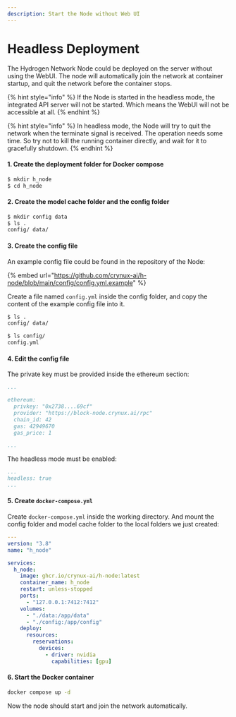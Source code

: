 ```yaml
---
description: Start the Node without Web UI
---
```


# Headless Deployment

The Hydrogen Network Node could be deployed on the server without using the WebUI. The node will automatically join the network at container startup, and quit the network before the container stops.

{% hint style="info" %}
If the Node is started in the headless mode, the integrated API server will not be started. Which means the WebUI will not be accessible at all.
{% endhint %}

{% hint style="info" %}
In headless mode, the Node will try to quit the network when the terminate signal is received. The operation needs some time. So try not to kill the running container directly,  and wait for it to gracefully shutdown.
{% endhint %}

#### 1. Create the deployment folder for Docker compose

```sh
$ mkdir h_node
$ cd h_node
```

#### 2. Create the model cache folder and the config folder

```sh
$ mkdir config data
$ ls .
config/ data/
```

#### 3. Create the config file

An example config file could be found in the repository of the Node:

{% embed url="https://github.com/crynux-ai/h-node/blob/main/config/config.yml.example" %}

Create a file named `config.yml` inside the config folder, and copy the content of the example config file into it.

```sh
$ ls .
config/ data/

$ ls config/
config.yml
```

#### 4. Edit the config file

The private key must be provided inside the ethereum section:

```yaml
...

ethereum:
  privkey: "0x2738....69cf"
  provider: "https://block-node.crynux.ai/rpc"
  chain_id: 42
  gas: 42949670
  gas_price: 1

...
```

The headless mode must be enabled:

```yaml
...
headless: true
...
```

#### 5. Create `docker-compose.yml`&#x20;

Create `docker-compose.yml` inside the working directory. And mount the config folder and model cache folder to the local folders we just created:

```yaml
---
version: "3.8"
name: "h_node"

services:
  h_node:
    image: ghcr.io/crynux-ai/h-node:latest
    container_name: h_node
    restart: unless-stopped
    ports:
      - "127.0.0.1:7412:7412"
    volumes:
      - "./data:/app/data"
      - "./config:/app/config"
    deploy:
      resources:
        reservations:
          devices:
            - driver: nvidia
              capabilities: [gpu]
```

#### 6. Start the Docker container

```sh
docker compose up -d
```

Now the node should start and join the network automatically.
